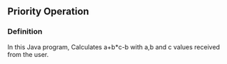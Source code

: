 ## Priority Operation
### Definition
In this Java program, Calculates a+b*c-b with a,b and c values received from the user.
